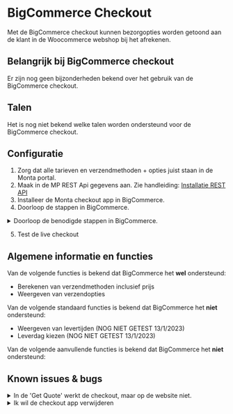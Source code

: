# BigCommerce Checkout

Met de BigCommerce checkout kunnen bezorgopties worden getoond aan de klant in de Woocommerce webshop bij het afrekenen.


## Belangrijk bij BigCommerce checkout

Er zijn nog geen bijzonderheden bekend over het gebruik van de BigCommerce checkout.

## Talen

Het is nog niet bekend welke talen worden ondersteund voor de BigCommerce checkout.


## Configuratie

1. Zorg dat alle tarieven en verzendmethoden + opties juist staan in de Monta portal.
2. Maak in de MP REST Api gegevens aan. Zie handleiding: [Installatie REST API](../../../Handleidingen/Installatie-%2D-Rest-API)
3. Installeer de Monta checkout app in BigCommerce.
4. Doorloop de stappen in BigCommerce.
<details closed>
<summary> Doorloop de benodigde stappen in BigCommerce.</summary>
Na installatie van de app maakt Bigcommerce automatisch de volgende waarden aan:
<br>- Zone (Land of landen waar klant naartoe kan verzenden)
<br>- Carrier(s) ( Onze Carrier die we bij BigCommerce hebben aangevraagd)
<br>- Shipping methods aangemaakt. (Verzenders en verzendopties van Monta)
<br>

Doorloop nu de stappen in BigCommerce.

![bigcommerce installatie.png](../../../Attachments/bigcommerce%20installatie-c4a4dc21-a5a3-4253-9d36-0ba5ac7115ec.png)

1. Ga naar de instellingen op de 'Connection' tab en vul hier de benodigde informatie in. Deze zijn later aan te passen.

Let op:

- Webshop is naam van origin waar je de checkout opties voor opvraagt
- Username: username van rest api
- Password: password van rest api
- Google api: google api key van de klant. Deze is nodig om de coördinaten van het verzend adres van de klant op te vragen en voor de werking van de pick-up points.


2. Test de verbinding via de 'Quote' tab. Vul de gegevens in. Wanneer je geen quotes terugkrijgt, kan het zijn dat je credentials niet kloppen.

![BigCOmmerce quote scherm.png](../../../Attachments/BigCOmmerce%20quote%20scherm-7fdb1839-58bc-460d-8710-ba0c4c882746.png)

</details>

5. Test de live checkout


## Algemene informatie en functies

Van de volgende functies is bekend dat BigCommerce het **wel** ondersteund:

- Berekenen van verzendmethoden inclusief prijs
- Weergeven van verzendopties

Van de volgende standaard functies is bekend dat BigCommerce  het **niet** ondersteund:

- Weergeven van levertijden (NOG NIET GETEST 13/1/2023)
- Leverdag kiezen (NOG NIET GETEST 13/1/2023)

Van de volgende aanvullende functies is bekend dat BigCommerce het **niet** ondersteund:



## Known issues & bugs




<details closed>
<summary> In de 'Get Quote' werkt de checkout, maar op de website niet.</summary>
Let er op dat je Google API key de juiste rechten heeft voor het ophalen van coordinaten op basis van een adres en postcode. Op de Quote tab bij het testen van je connectie wordt de Google API key niet gebruikt omdat er geen straat en postcode zijn ingevuld. Dan kan het op de Quote tab wel goed gaan, maar in de checkout zelf toch niet werken.
</details>




<details closed>
<summary> Ik wil de checkout app verwijderen</summary>
Verwijderen kan door op de app op uninstall te klikken. Bij het deinstalleren worden de shipping method, carrier en Monta zone verwijderd. Mocht je de app weer opnieuw willen installeren, kan door simpelweg de app te zoeken en de app opnieuw te installeren.
</details>

